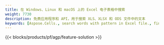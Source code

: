 ```yaml
---
title: 在 Windows、Linux 和 macOS 上的 Excel 电子表格中搜索
weight: 7730
description: 免费应用程序和 API，用于搜索 XLS、XLSX 和 ODS 文件中的文本
keywords: [Aspose.Cells., search words with pattern in Excel file., find words with pattern in Excel file., search string with pattern in Excel file., find words with pattern in Excel file., search words in excel file., find words in excel file., search string in excel file., find string in excel file]
---
```

{{< blocks/products/pf/agp/feature-solution >}} 

